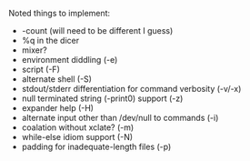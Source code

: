 Noted things to implement:
* -count (will need to be different I guess)
* %q in the dicer
* mixer?
* environment diddling (-e)
* script (-F)
* alternate shell (-S)
* stdout/stderr differentiation  for command verbosity (-v/-x)
* null terminated string (-print0) support (-z)
* expander help (-H)
* alternate input other than /dev/null to commands (-i)
* coalation without xclate? (-m)
* while-else idiom support (-N)
* padding for inadequate-length files (-p)
